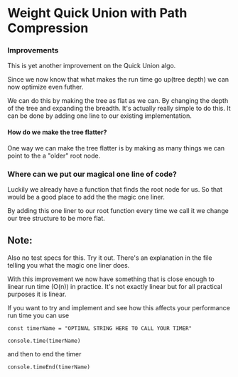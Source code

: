 # Weight Quick Union with Path Compression

### Improvements
This is yet another improvement on the Quick Union algo.

Since we now know that what makes the run time go up(tree depth) we can now optimize even futher.

We can do this by making the tree as flat as we can. By changing the depth of the tree and expanding the breadth. It's actually really simple to do this. It can be done by adding one line to our existing implementation.

#### How do we make the tree flatter?
One way we can make the tree flatter is by making as many things we can point to the a "older" root node.

### Where can we put our magical one line of code?
Luckily we already have a function that finds the root node for us. So that would be a good place to add the the magic one liner.

By adding this one liner to our root function every time we call it we change our tree structure to be more flat.

## Note:
Also no test specs for this. Try it out. There's an explanation in the file telling you what the magic one liner does.

With this improvement we now have something that is close enough to linear run time (O(n)) in practice. It's not exactly linear but for all practical purposes it is linear.

If you want to try and implement and see how this affects your performance run time you can use

`const timerName = "OPTINAL STRING HERE TO CALL YOUR TIMER"`

`console.time(timerName)`

and then to end the timer

`console.timeEnd(timerName)`
